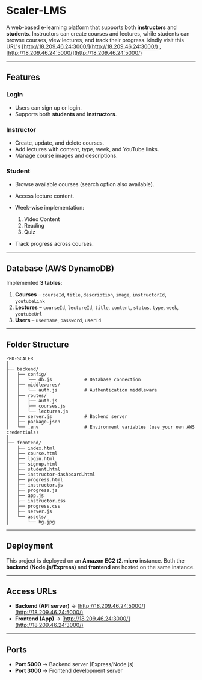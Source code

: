 # Scaler-LMS


A web-based e-learning platform that supports both **instructors** and **students**.
Instructors can create courses and lectures, while students can browse courses, view lectures, and track their progress.
kindly visit this URL's [http://18.209.46.24:3000/](http://18.209.46.24:3000/) , [http://18.209.46.24:5000/](http://18.209.46.24:5000/)

---

## Features

### Login

* Users can sign up or login.
* Supports both **students** and **instructors**.

### Instructor

* Create, update, and delete courses.
* Add lectures with content, type, week, and YouTube links.
* Manage course images and descriptions.

### Student

* Browse available courses (search option also available).
* Access lecture content.
* Week-wise implementation:

  1. Video Content
  2. Reading
  3. Quiz
* Track progress across courses.

---

## Database (AWS DynamoDB)

Implemented **3 tables**:

1. **Courses** – `courseId`, `title`, `description`, `image`, `instructorId`, `youtubeLink`
2. **Lectures** – `courseId`, `lectureId`, `title`, `content`, `status`, `type`, `week`, `youtubeUrl`
3. **Users** – `username`, `password`, `userId`

---

## Folder Structure

```
PRO-SCALER
│
├── backend/
│   ├── config/
│   │   └── db.js            # Database connection
│   ├── middlewares/
│   │   └── auth.js          # Authentication middleware
│   ├── routes/
│   │   ├── auth.js
│   │   ├── courses.js
│   │   └── lectures.js
│   ├── server.js            # Backend server
│   ├── package.json
│   └── .env                 # Environment variables (use your own AWS credentials)
│
├── frontend/
│   ├── index.html
│   ├── course.html
│   ├── login.html
│   ├── signup.html
│   ├── student.html
│   ├── instructor-dashboard.html
│   ├── progress.html
│   ├── instructor.js
│   ├── progress.js
│   ├── app.js
│   ├── instructor.css
│   ├── progress.css
│   ├── server.js
│   └── assets/
│       └── bg.jpg
```

---

## Deployment

This project is deployed on an **Amazon EC2 t2.micro** instance.
Both the **backend (Node.js/Express)** and **frontend** are hosted on the same instance.

---

## Access URLs

* **Backend (API server)** → [http://18.209.46.24:5000/](http://18.209.46.24:5000/)
* **Frontend (App)** → [http://18.209.46.24:3000/](http://18.209.46.24:3000/)

---

## Ports

* **Port 5000** → Backend server (Express/Node.js)
* **Port 3000** → Frontend development server


